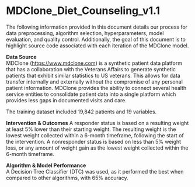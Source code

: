 # MDClone_Diet_Counseling_v1.1
The following information provided in this document details our process for data preprocessing, algorithm selection, hyperparameters, model evaluation, and quality control. Additionally, the goal of this document is to highlight source code associated with each iteration of the MDClone model.

**Data Source**  
MDClone (https://www.mdclone.com) is a synthetic patient data platform that has a collaboration with the Veterans Affairs to generate synthetic patients that exhibit similar statistics to US veterans. This allows for data transfer internally and externally without the compromise of any personal patient information. MDClone provides the ability to connect several health service entities to consolidate patient data into a single platform which provides less gaps in documented visits and care. 

The training dataset included 19,842 patients and 19 variables.

**Intervention & Outcomes** 
A responder status is based on a resulting weight at least 5% lower than their starting weight. The resulting weight is the lowest weight collected within a 6-month timeframe, following the start of the intervention. A nonresponder status is based on less than 5% weight loss, or any amount of weight gain as the lowest weight collected within the 6-month timeframe.

**Algorithm & Model Performance**  
A Decision Tree Classifier (DTC) was used, as it performed the best when compared to other algorithms, with 65% accuracy. 
